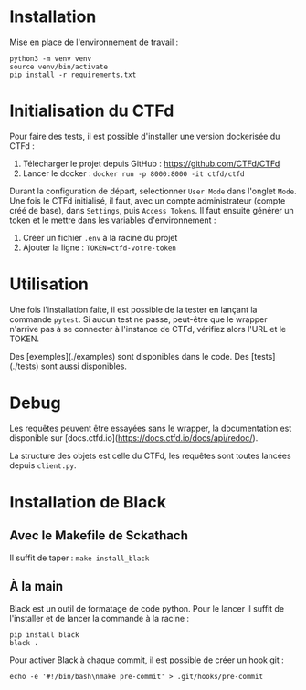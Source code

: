 # Installation

Mise en place de l'environnement de travail :

```console
python3 -m venv venv
source venv/bin/activate
pip install -r requirements.txt
```

# Initialisation du CTFd

Pour faire des tests, il est possible d'installer une version dockerisée du CTFd :

1. Télécharger le projet depuis GitHub : <https://github.com/CTFd/CTFd>
2. Lancer le docker : `docker run -p 8000:8000 -it ctfd/ctfd`

Durant la configuration de départ, selectionner `User Mode` dans l'onglet `Mode`. Une fois le CTFd initialisé, il faut,
avec un compte administrateur (compte créé de base), dans `Settings`, puis `Access Tokens`. Il faut ensuite générer un
token et le mettre dans les variables d'environnement :

1. Créer un fichier `.env` à la racine du projet
2. Ajouter la ligne : `TOKEN=ctfd-votre-token`

# Utilisation

Une fois l'installation faite, il est possible de la tester en lançant la commande `pytest`. Si aucun test ne passe,
peut-être que le wrapper n'arrive pas à se connecter à l'instance de CTFd, vérifiez alors l'URL et le TOKEN.

Des \[exemples\](./examples) sont disponibles dans le code. Des \[tests\](./tests) sont aussi disponibles.

# Debug

Les requêtes peuvent être essayées sans le wrapper, la documentation est disponible sur
\[docs.ctfd.io\](<https://docs.ctfd.io/docs/api/redoc/>).

La structure des objets est celle du CTFd, les requêtes sont toutes lancées depuis `client.py`.

# Installation de Black

## Avec le Makefile de Sckathach

Il suffit de taper : `make install_black`

## À la main

Black est un outil de formatage de code python. Pour le lancer il suffit de l'installer et de lancer la commande à la
racine :

```console
pip install black
black .
```

Pour activer Black à chaque commit, il est possible de créer un hook git :

```console
echo -e '#!/bin/bash\nmake pre-commit' > .git/hooks/pre-commit
```
